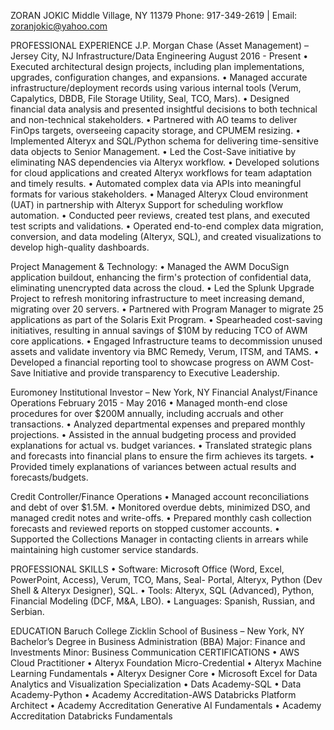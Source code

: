 ZORAN JOKIC
Middle Village, NY 11379
Phone: 917-349-2619 | Email: zoranjokic@yahoo.com


PROFESSIONAL EXPERIENCE
J.P. Morgan Chase (Asset Management) – Jersey City, NJ
Infrastructure/Data Engineering
August 2016 - Present
• Executed architectural design projects, including plan implementations, upgrades,
  configuration changes, and expansions.
• Managed accurate infrastructure/deployment records using various internal tools (Verum,
  Capalytics, DBDB, File Storage Utility, Seal, TCO, Mars).
• Designed financial data analysis and presented insightful decisions to both technical and
  non-technical stakeholders.
• Partnered with AO teams to deliver FinOps targets, overseeing capacity storage, and
  CPUMEM resizing.
• Implemented Alteryx and SQL/Python schema for delivering time-sensitive data objects to
  Senior Management.
• Led the Cost-Save initiative by eliminating NAS dependencies via Alteryx workflow.
• Developed solutions for cloud applications and created Alteryx workflows for team
  adaptation and timely results.
• Automated complex data via APIs into meaningful formats for various stakeholders.
• Managed Alteryx Cloud environment (UAT) in partnership with Alteryx Support for
  scheduling workflow automation.
• Conducted peer reviews, created test plans, and executed test scripts and validations.
• Operated end-to-end complex data migration, conversion, and data modeling (Alteryx,
  SQL), and created visualizations to develop high-quality dashboards.

Project Management & Technology:
• Managed the AWM DocuSign application buildout, enhancing the firm's protection of
  confidential data, eliminating unencrypted data across the cloud.
• Led the Splunk Upgrade Project to refresh monitoring infrastructure to meet increasing
  demand, migrating over 20 servers.
• Partnered with Program Manager to migrate 25 applications as part of the Solaris Exit
  Program.
• Spearheaded cost-saving initiatives, resulting in annual savings of $10M by reducing TCO of
  AWM core applications.
• Engaged Infrastructure teams to decommission unused assets and validate inventory via
  BMC Remedy, Verum, ITSM, and TAMS.
• Developed a financial reporting tool to showcase progress on AWM Cost-Save Initiative and
  provide transparency to Executive Leadership.
  
Euromoney Institutional Investor – New York, NY
Financial Analyst/Finance Operations
February 2015 - May 2016
• Managed month-end close procedures for over $200M annually, including accruals and other
  transactions.
• Analyzed departmental expenses and prepared monthly projections.
• Assisted in the annual budgeting process and provided explanations for actual vs. budget
  variances.
• Translated strategic plans and forecasts into financial plans to ensure the firm achieves its
  targets.
• Provided timely explanations of variances between actual results and forecasts/budgets.

Credit Controller/Finance Operations
• Managed account reconciliations and debt of over $1.5M.
• Monitored overdue debts, minimized DSO, and managed credit notes and write-offs.
• Prepared monthly cash collection forecasts and reviewed reports on stopped customer
  accounts.
• Supported the Collections Manager in contacting clients in arrears while maintaining high
  customer service standards.
  
PROFESSIONAL SKILLS
• Software: Microsoft Office (Word, Excel, PowerPoint, Access), Verum, TCO, Mans, Seal-
  Portal, Alteryx, Python (Dev Shell & Alteryx Designer), SQL.
• Tools: Alteryx, SQL (Advanced), Python, Financial Modeling (DCF, M&A, LBO).
• Languages: Spanish, Russian, and Serbian.

EDUCATION
Baruch College Zicklin School of Business – New York, NY
Bachelor’s Degree in Business Administration (BBA)
Major: Finance and Investments
Minor: Business Communication
CERTIFICATIONS
• AWS Cloud Practitioner
• Alteryx Foundation Micro-Credential
• Alteryx Machine Learning Fundamentals
• Alteryx Designer Core
• Microsoft Excel for Data Analytics and Visualization Specialization
• Dats Academy-SQL
• Data Academy-Python
• Academy Accreditation-AWS Databricks Platform Architect
• Academy Accreditation Generative AI Fundamentals
• Academy Accreditation Databricks Fundamentals
